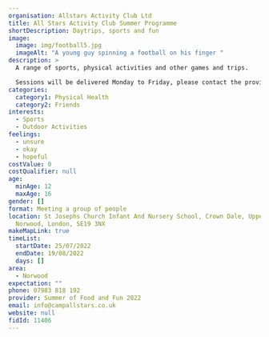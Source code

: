 ```yaml
---
organisation: Allstars Activity Club Ltd
title: All Stars Activity Club Summer Programme
shortDescription: Daytrips, sports and fun
image:
  image: img/football5.jpg
  imageAlt: "A young guy spinning a football on his finger "
description: >
  A range of sports, physical activities and other games and trips.

  Sessions will be delivered Monday to Friday, please contact the provider directly for more information.
categories:
  category1: Physical Health
  category2: Friends
interests:
  - Sports
  - Outdoor Activities
feelings:
  - unsure
  - okay
  - hopeful
costValue: 0
costQualifier: null
age:
  minAge: 12
  maxAge: 16
gender: []
format: Meeting a group of people
location: St Josephs Church Infant And Nursery School, Crown Dale, Upper
  Norwood, London, SE19 3NX
makeMapLink: true
timeList:
  startDate: 25/07/2022
  endDate: 19/08/2022
  days: []
area:
  - Norwood
expectation: ""
phone: 07983 818 192
provider: Summer of Food and Fun 2022
email: info@campallstars.co.uk
website: null
fidId: 11406
---
```

